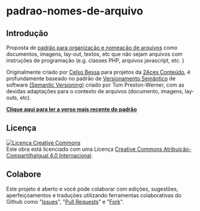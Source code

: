# padrao-nomes-de-arquivo

##  Introdução
Proposta de [padrão para organização e nomeação de arquivos](https://github.com/2aces/padrao-nomes-de-arquivo) como documentos, imagens, lay-out, textos, etc que não sejam arquivos com instruções de programação (e.g. classes PHP, arquivos javascript, etc. )

Originalmente criado por [Celso Bessa](https://www.celsobessa.com.br/2016/01/05/organizando-os-arquivos/) para projetos da [2Aces Conteúdo](https://www.2aces.com.br), é profundamente baseado no padrão de [Versionamento Semântico](http://semver.org/lang/pt-BR/) de software [(Semantic Versioning)](http://semver.org/) criado por Tom Preston-Werner, com as devidas adaptações para o contexto de arquivos (documento, imagens, lay-outs, etc).

**[Clique aqui para ler a verso mais recente do padrão](https://github.com/2aces/padrao-nomes-de-arquivo/blob/master/padrao-nomes-de-arquivo.md)**

## Licença

<a rel="license" href="http://creativecommons.org/licenses/by-sa/4.0/"><img alt="Licença Creative Commons" style="border-width:0" src="https://i.creativecommons.org/l/by-sa/4.0/88x31.png" /></a><br />Este obra está licenciado com uma Licença <a rel="license" href="http://creativecommons.org/licenses/by-sa/4.0/">Creative Commons Atribuição-CompartilhaIgual 4.0 Internacional</a>.

## Colabore

Este projeto é aberto e você pode colaborar com edições, sugestões, aperfeiçoamentos e traduções utilizando ferramentas colaborativas do Github como "[Issues](https://guides.github.com/features/issues/)", "[Pull Requests](https://help.github.com/articles/about-pull-requests/)" e "[Fork](https://guides.github.com/activities/forking/)". 
